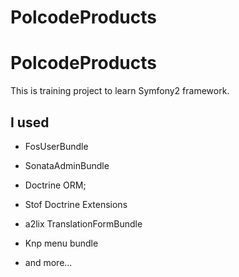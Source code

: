 PolcodeProducts
========================

PolcodeProducts
========================

This is training project to learn Symfony2 framework. 

I used
--------------

  * FosUserBundle

  * SonataAdminBundle

  * Doctrine ORM;

  * Stof Doctrine Extensions

  * a2lix TranslationFormBundle
 
  * Knp menu bundle

  * and more...

